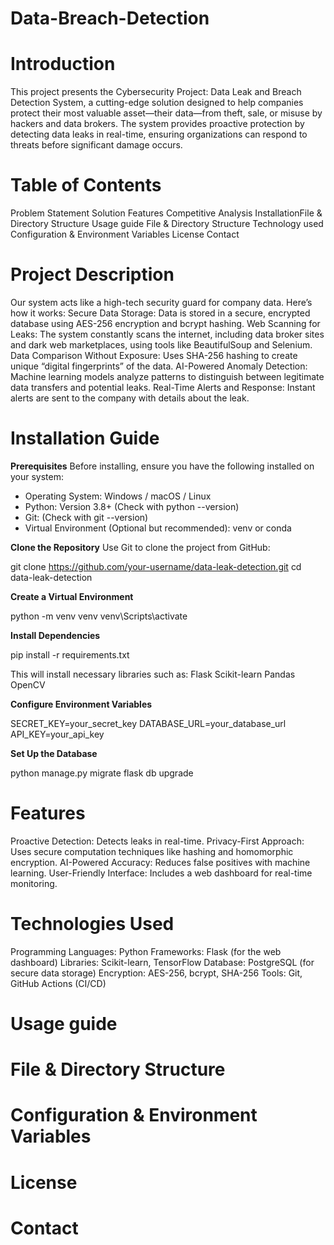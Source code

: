 # Data-Breach-Detection

# Introduction
This project presents the Cybersecurity Project: Data Leak and Breach Detection System, a cutting-edge solution designed to help companies protect their most valuable asset—their data—from theft, sale, or misuse by hackers and data brokers. The system provides proactive protection by detecting data leaks in real-time, ensuring organizations can respond to threats before significant damage occurs.

# Table of Contents
Problem Statement
Solution
Features
Competitive Analysis
InstallationFile & Directory Structure
Usage guide
File & Directory Structure
Technology used
Configuration & Environment Variables
License
Contact

# Project Description
Our system acts like a high-tech security guard for company data. Here’s how it works:
Secure Data Storage: Data is stored in a secure, encrypted database using AES-256 encryption and bcrypt hashing.
Web Scanning for Leaks: The system constantly scans the internet, including data broker sites and dark web marketplaces, using tools like BeautifulSoup and Selenium.
Data Comparison Without Exposure: Uses SHA-256 hashing to create unique “digital fingerprints” of the data.
AI-Powered Anomaly Detection: Machine learning models analyze patterns to distinguish between legitimate data transfers and potential leaks.
Real-Time Alerts and Response: Instant alerts are sent to the company with details about the leak.



# Installation Guide

**Prerequisites**
Before installing, ensure you have the following installed on your system:
- Operating System: Windows / macOS / Linux
- Python: Version 3.8+ (Check with python --version)
- Git: (Check with git --version)
- Virtual Environment (Optional but recommended): venv or conda

**Clone the Repository**
Use Git to clone the project from GitHub:

git clone https://github.com/your-username/data-leak-detection.git
cd data-leak-detection

**Create a Virtual Environment**

python -m venv venv
venv\Scripts\activate

**Install Dependencies**

pip install -r requirements.txt

This will install necessary libraries such as:
Flask 
Scikit-learn 
Pandas 
OpenCV 

**Configure Environment Variables**

SECRET_KEY=your_secret_key
DATABASE_URL=your_database_url
API_KEY=your_api_key

**Set Up the Database**

python manage.py migrate 
flask db upgrade    

# Features
Proactive Detection: Detects leaks in real-time.
Privacy-First Approach: Uses secure computation techniques like hashing and homomorphic encryption.
AI-Powered Accuracy: Reduces false positives with machine learning.
User-Friendly Interface: Includes a web dashboard for real-time monitoring.

# Technologies Used
Programming Languages: Python
Frameworks: Flask (for the web dashboard)
Libraries:  Scikit-learn, TensorFlow
Database: PostgreSQL (for secure data storage)
Encryption: AES-256, bcrypt, SHA-256
Tools: Git, GitHub Actions (CI/CD)



# Usage guide
# File & Directory Structure
# Configuration & Environment Variables
# License

# Contact
